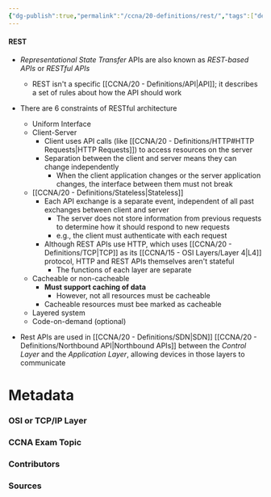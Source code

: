 ```yaml
---
{"dg-publish":true,"permalink":"/ccna/20-definitions/rest/","tags":["defs_ccna"]}
---
```


#### REST
- *Representational State Transfer* APIs are also known as *REST-based APIs* or *RESTful APIs*
	- REST isn't a specific [[CCNA/20 - Definitions/API\|API]]; it describes a set of rules about how the API should work
- There are 6 constraints of RESTful architecture
	- Uniform Interface
	- Client-Server
		- Client uses API calls (like [[CCNA/20 - Definitions/HTTP#HTTP Requests\|HTTP Requests]]) to access resources on the server
		- Separation between the client and server means they can change independently
			- When the client application changes or the server application changes, the interface between them must not break
	- [[CCNA/20 - Definitions/Stateless\|Stateless]]
		- Each API exchange is a separate event, independent of all past exchanges between client and server
			- The server does not store information from previous requests to determine how it should respond to new requests
			- e.g., the client must authenticate with each request
		- Although REST APIs use HTTP, which uses [[CCNA/20 - Definitions/TCP\|TCP]] as its [[CCNA/15 - OSI Layers/Layer 4\|L4]] protocol, HTTP and REST APIs themselves aren't stateful
			- The functions of each layer are separate
	- Cacheable or non-cacheable
		- **Must support caching of data**
			- However, not all resources must be cacheable
		- Cacheable resources must bee marked as cacheable
	- Layered system
	- Code-on-demand (optional)




- Rest APIs are used in [[CCNA/20 - Definitions/SDN\|SDN]] [[CCNA/20 - Definitions/Northbound API\|Northbound APIs]] between the *Control Layer* and the *Application Layer*, allowing devices in those layers to communicate







# Metadata
### OSI or TCP/IP Layer

### CCNA Exam Topic

### Contributors

### Sources

